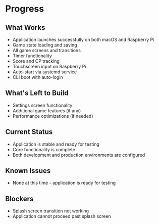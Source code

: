 # Progress

## What Works

- Application launches successfully on both macOS and Raspberry Pi
- Game state loading and saving
- All game screens and transitions
- Timer functionality
- Score and CP tracking
- Touchscreen input on Raspberry Pi
- Auto-start via systemd service
- CLI boot with auto-login

## What's Left to Build

- Settings screen functionality
- Additional game features (if any)
- Performance optimizations (if needed)

## Current Status

- Application is stable and ready for testing
- Core functionality is complete
- Both development and production environments are configured

## Known Issues

- None at this time - application is ready for testing

## Blockers

- Splash screen transition not working
- Application cannot proceed past splash screen

